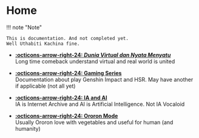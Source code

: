 # Home

!!! note "Note"

    This is documentation. And not completed yet.
    Well Uthabiti Kachina fine.

<div class="grid-dokumenu cards" markdown text-align="center">

-   [__:octicons-arrow-right-24: *Dunia Virtual dan Nyata Menyatu*__](DVNM/index.md)<br/>
    Long time comeback understand virtual and real world is united

-   [__:octicons-arrow-right-24: Gaming Series__](Seri-Gaming/index.md)<br/>
    Documentation about play Genshin Impact and HSR. May have another if applicable
    (not all yet)

-   [__:octicons-arrow-right-24: IA and AI__](IA-AI/index.md)<br/>
    IA is Internet Archive and AI is Artificial Intelligence. Not IA
    Vocaloid

-   [__:octicons-arrow-right-24: Ororon Mode__](Mode-Ororon/index.md)<br/>
    Usually Ororon love with vegetables and useful for human (and humanity)

</div>